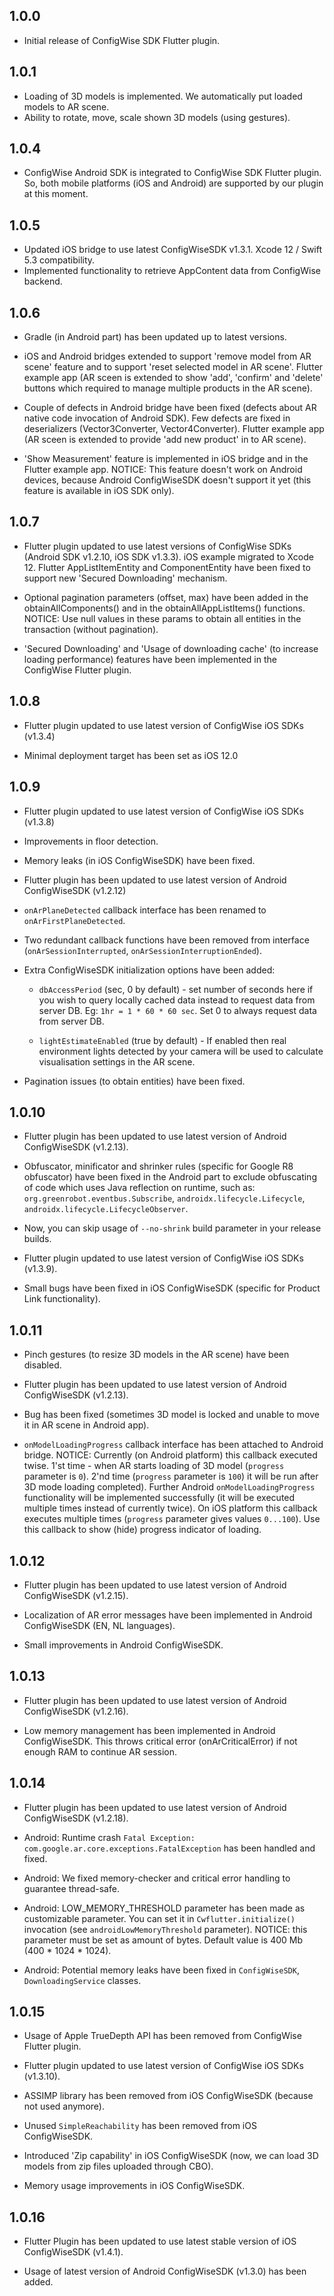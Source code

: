 ## 1.0.0

* Initial release of ConfigWise SDK Flutter plugin.

## 1.0.1

* Loading of 3D models is implemented. We automatically put loaded models to AR scene.
* Ability to rotate, move, scale shown 3D models (using gestures).

## 1.0.4

* ConfigWise Android SDK is integrated to ConfigWise SDK Flutter plugin.
So, both mobile platforms (iOS and Android) are supported by our plugin at this moment.

## 1.0.5

* Updated iOS bridge to use latest ConfigWiseSDK v1.3.1. Xcode 12 / Swift 5.3 compatibility.
* Implemented functionality to retrieve AppContent data from ConfigWise backend.

## 1.0.6

* Gradle (in Android part) has been updated up to latest versions.

* iOS and Android bridges extended to support 'remove model from AR scene' feature and to support 'reset selected model in AR scene'.
Flutter example app (AR sceen is extended to show 'add', 'confirm' and 'delete' buttons which required to manage multiple products in the AR scene).

* Couple of defects in Android bridge have been fixed (defects about AR native code invocation of Android SDK).
Few defects are fixed in deserializers (Vector3Converter, Vector4Converter).
Flutter example app (AR sceen is extended to provide 'add new product' in to AR scene).

* 'Show Measurement' feature is implemented in iOS bridge and in the Flutter example app. NOTICE: This feature doesn't work on Android devices, 
because Android ConfigWiseSDK doesn't support it yet (this feature is available in iOS SDK only).

## 1.0.7

* Flutter plugin updated to use latest versions of ConfigWise SDKs (Android SDK v1.2.10, iOS SDK v1.3.3).
iOS example migrated to Xcode 12. Flutter AppListItemEntity and ComponentEntity have been fixed to support 
new 'Secured Downloading' mechanism.

* Optional pagination parameters (offset, max) have been added in the obtainAllComponents() and in 
the obtainAllAppListItems() functions.
NOTICE: Use null values in these params to obtain all entities in the transaction (without pagination).

* 'Secured Downloading' and 'Usage of downloading cache' (to increase loading performance) features have been 
implemented in the ConfigWise Flutter plugin.

## 1.0.8

* Flutter plugin updated to use latest version of ConfigWise iOS SDKs (v1.3.4)

* Minimal deployment target has been set as iOS 12.0

## 1.0.9

* Flutter plugin updated to use latest version of ConfigWise iOS SDKs (v1.3.8)

* Improvements in floor detection.

* Memory leaks (in iOS ConfigWiseSDK) have been fixed.

* Flutter plugin has been updated to use latest version of Android ConfigWiseSDK (v1.2.12)

* `onArPlaneDetected` callback interface has been renamed to `onArFirstPlaneDetected`.

* Two redundant callback functions have been removed from interface (`onArSessionInterrupted`, `onArSessionInterruptionEnded`).

* Extra ConfigWiseSDK initialization options have been added:

    * `dbAccessPeriod` (sec, 0 by default) - set number of seconds here if you wish 
    to query locally cached data instead to request data from server DB.
    Eg: `1hr = 1 * 60 * 60 sec`.
    Set 0 to always request data from server DB.
    
    * `lightEstimateEnabled` (true by default) - If enabled then real environment lights detected by your camera will be 
    used to calculate visualisation settings in the AR scene.

* Pagination issues (to obtain entities) have been fixed.

## 1.0.10

* Flutter plugin has been updated to use latest version of Android ConfigWiseSDK (v1.2.13).

* Obfuscator, minificator and shrinker rules (specific for Google R8 obfuscator) have been fixed in 
the Android part to exclude obfuscating of code which uses Java reflection on runtime, such as:
`org.greenrobot.eventbus.Subscribe`, `androidx.lifecycle.Lifecycle`, `androidx.lifecycle.LifecycleObserver`.

* Now, you can skip usage of `--no-shrink` build parameter in your release builds.

* Flutter plugin updated to use latest version of ConfigWise iOS SDKs (v1.3.9).

* Small bugs have been fixed in iOS ConfigWiseSDK (specific for Product Link functionality).

## 1.0.11

* Pinch gestures (to resize 3D models in the AR scene) have been disabled.

* Flutter plugin has been updated to use latest version of Android ConfigWiseSDK (v1.2.13).

* Bug has been fixed (sometimes 3D model is locked and unable to move it in AR scene in Android app).

* `onModelLoadingProgress` callback interface has been attached to Android bridge.
NOTICE: Currently (on Android platform) this callback executed twise. 1'st time - when AR starts 
loading of 3D model (`progress` parameter is `0`). 2'nd time (`progress` parameter is `100`) it will 
be run after 3D mode loading completed). Further Android `onModelLoadingProgress` functionality will 
be implemented successfully (it will be executed multiple times instead of currently twice).
On iOS platform this callback executes multiple times (`progress` parameter gives values `0...100`).
Use this callback to show (hide) progress indicator of loading.

## 1.0.12

* Flutter plugin has been updated to use latest version of Android ConfigWiseSDK (v1.2.15).

* Localization of AR error messages have been implemented in Android ConfigWiseSDK (EN, NL languages).

* Small improvements in Android ConfigWiseSDK.


## 1.0.13

* Flutter plugin has been updated to use latest version of Android ConfigWiseSDK (v1.2.16).

* Low memory management has been implemented in Android ConfigWiseSDK. This throws critical error (onArCriticalError) 
if not enough RAM to continue AR session.

## 1.0.14

* Flutter plugin has been updated to use latest version of Android ConfigWiseSDK (v1.2.18).

* Android: Runtime crash `Fatal Exception: com.google.ar.core.exceptions.FatalException` has been handled and fixed.

* Android: We fixed memory-checker and critical error handling to guarantee thread-safe.

* Android: LOW_MEMORY_THRESHOLD parameter has been made as customizable parameter. You can set it 
in `Cwflutter.initialize()` invocation (see `androidLowMemoryThreshold` parameter).
NOTICE: this parameter must be set as amount of bytes. Default value is 400 Mb (400 * 1024 * 1024).

* Android: Potential memory leaks have been fixed in `ConfigWiseSDK`, `DownloadingService` classes.

## 1.0.15

* Usage of Apple TrueDepth API has been removed from ConfigWise Flutter plugin. 

* Flutter plugin updated to use latest version of ConfigWise iOS SDKs (v1.3.10).

* ASSIMP library has been removed from iOS ConfigWiseSDK (because not used anymore).

* Unused `SimpleReachability` has been removed from iOS ConfigWiseSDK.
  
* Introduced 'Zip capability' in iOS ConfigWiseSDK (now, we can load 3D models from zip files uploaded through CBO).
  
* Memory usage improvements in iOS ConfigWiseSDK.

## 1.0.16

* Flutter Plugin has been updated to use latest stable version of iOS ConfigWiseSDK (v1.4.1).

* Usage of latest version of Android ConfigWiseSDK (v1.3.0) has been added.
